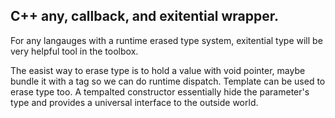 ## C++ any, callback, and exitential wrapper.

For any langauges with a runtime erased type system, exitential type will be very helpful tool in the toolbox.

The easist way to erase type is to hold a value with void pointer, maybe bundle it with a tag so we can do runtime dispatch. Template can be used to erase type too. A tempalted constructor essentially hide the parameter's type and provides a universal interface to the outside world.
